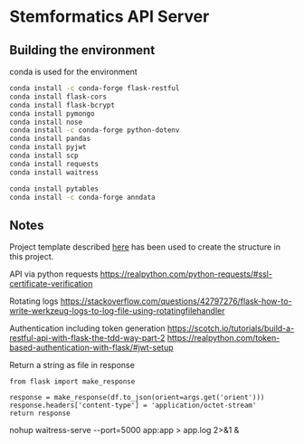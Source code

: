 # Stemformatics API Server

## Building the environment
conda is used for the environment

```bash
conda install -c conda-forge flask-restful
conda install flask-cors
conda install flask-bcrypt
conda install pymongo
conda install nose
conda install -c conda-forge python-dotenv
conda install pandas
conda install pyjwt
conda install scp
conda install requests
conda install waitress

conda install pytables
conda install -c conda-forge anndata
```

## Notes

Project template described [here](https://flask-restful.readthedocs.io/en/latest/intermediate-usage.html) has been used to create the structure in this project.

API via python requests
https://realpython.com/python-requests/#ssl-certificate-verification

Rotating logs
https://stackoverflow.com/questions/42797276/flask-how-to-write-werkzeug-logs-to-log-file-using-rotatingfilehandler

Authentication including token generation
https://scotch.io/tutorials/build-a-restful-api-with-flask-the-tdd-way-part-2
https://realpython.com/token-based-authentication-with-flask/#jwt-setup

Return a string as file in response
```
from flask import make_response

response = make_response(df.to_json(orient=args.get('orient')))
response.headers['content-type'] = 'application/octet-stream'
return response
```

nohup waitress-serve --port=5000 app:app > app.log 2>&1 &